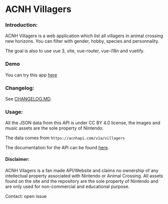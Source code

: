 # ACNH Villagers

### Introduction:

ACNH Villagers is a web application which list all villagers in animal crossing new horizons.
You can filter with gender, hobby, species and personnality.

The goal is also to use vue 3, vite, vue-router, vue-i18n and vuetify.

### Demo
You can try this app [here](https://acnh-villagers.netlify.app/)

### Changelog:
See [CHANGELOG.MD](https://github.com/JereMiO/ACNH-Villagers/blob/master/CHANGELOG.MD).

### Usage:

All the JSON data from this API is under CC BY 4.0 license, the images and music assets are the sole property of Nintendo.

The data comes from `https://acnhapi.com/v1a/villagers`

The documentation for the API can be found [here](https://acnhapi.com/doc).

#### Disclaimer:
ACNH Vilagers is a fan made API/Website and claims no ownership of any intellectual property associated with Nintendo or Animal Crossing. All assets found on the site and the repository are the sole property of Nintendo and are only used for non-commercial and educational purpose.

Contact: open issue
